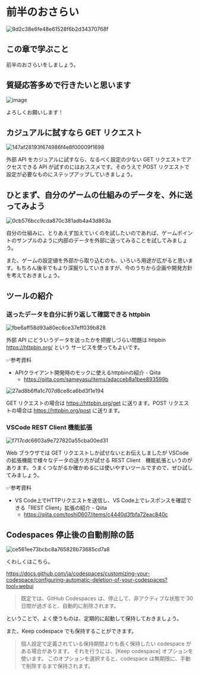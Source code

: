 # 前半のおさらい

![9d2c38e6fe48e61528f6b2d34370768f](https://i.gyazo.com/9d2c38e6fe48e61528f6b2d34370768f.png)

## この章で学ぶこと

前半のおさらいをしましょう。

## 質疑応答多めで行きたいと思います

![image](https://i.gyazo.com/aba8ccd625e7320883851b71ebd0caf2.png)

よろしくお願いします！

## カジュアルに試すなら GET リクエスト

![147af28193f674986f4e8f00009f1698](https://i.gyazo.com/147af28193f674986f4e8f00009f1698.png)

外部 API をカジュアルに試すなら、なるべく設定の少ない GET リクエストでアクセスできる API が試すのにはおススメです。そのうえで POST リクエストで設定が必要なものにステップアップしていきましょう。

## ひとまず、自分のゲームの仕組みのデータを、外に送ってみよう

![0cb576bcc9cda870c381adb4a43d863a](https://i.gyazo.com/0cb576bcc9cda870c381adb4a43d863a.png)

自分の仕組みに、とりあえず加えていくのを試したいのであれば、ゲームポイントのサンプルのように内部のデータを外部に送ってみることを試してみましょう。

また、ゲームの設定値を外部から取り込むのも、いろいろ用途が広がると思います。もちろん後半でもより深掘りしていきますが、今のうちから企画や開発方針を考えておきましょう。

## ツールの紹介

### 送ったデータを自分に折り返して確認できる httpbin

![fbe6aff58d93a80ec6ce37eff039b828](https://i.gyazo.com/fbe6aff58d93a80ec6ce37eff039b828.png)

外部 API にどういうデータを送ったかを把握しづらい問題は httpbin https://httpbin.org/ という サービスを使ってもよいです。

✅参考資料
- APIクライアント開発時のモックに使えるhttpbinの紹介 - Qiita
  - https://qiita.com/sameyasu/items/adacceb8a1bee893599b

![27ad8b6ffa1c707d8ce8ca6bd3f1e194](https://i.gyazo.com/27ad8b6ffa1c707d8ce8ca6bd3f1e194.png)

GET リクエストの場合は https://httpbin.org/get に送ります。POST リクエストの場合は https://httpbin.org/post に送ります。

### VSCode REST Client 機能拡張

![f717cdc6603a9e727820a55cba00ed31](https://i.gyazo.com/f717cdc6603a9e727820a55cba00ed31.png)

Web ブラウザでは GET リクエストしか試せないとお伝えしましたが VSCode の拡張機能で様々なデータの送り方が試せる REST Client　機能拡張というのがあります。うまくつながるか確かめるには使いやすいツールですので、ぜひ試してみましょう。

✅参考資料
- VS Code上でHTTPリクエストを送信し、VS Code上でレスポンスを確認できる「REST Client」拡張の紹介 - Qiita
  - https://qiita.com/toshi0607/items/c4440d3fbfa72eac840c

## Codespaces 停止後の自動削除の話

![ce561ee73bcbc8a765828b73685cd7a8](https://i.gyazo.com/ce561ee73bcbc8a765828b73685cd7a8.png)

くわしくはこちら。

https://docs.github.com/ja/codespaces/customizing-your-codespace/configuring-automatic-deletion-of-your-codespaces?tool=webui

> 既定では、GitHub Codespaces は、停止して、非アクティブな状態で 30 日間が過ぎると、自動的に削除されます。

ということで、よく使うものは、定期的に起動して保持しておきましょう。

また、Keep codespace でも保持することができます。

> 個人設定で定義されている保持期間よりも長く保持したい codespace がある場合があります。 それを行うには、[Keep codespace] オプションを使います。 このオプションを選択すると、codespace は無期限に、手動で削除するまで保持されます。

